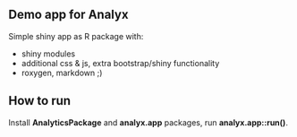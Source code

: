 ## Demo app for Analyx
Simple shiny app as R package with:
- shiny modules
- additional css & js, extra bootstrap/shiny functionality
- roxygen, markdown ;)

## How to run
Install **AnalyticsPackage** and **analyx.app** packages, run **analyx.app::run()**.

